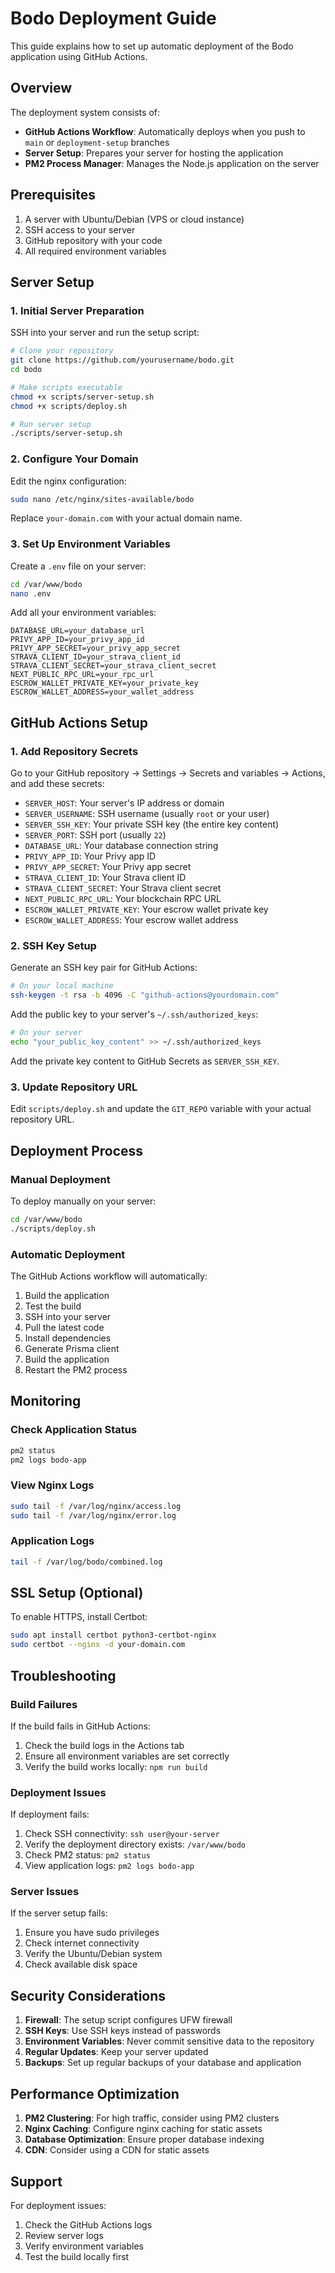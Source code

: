 # Bodo Deployment Guide

This guide explains how to set up automatic deployment of the Bodo application using GitHub Actions.

## Overview

The deployment system consists of:
- **GitHub Actions Workflow**: Automatically deploys when you push to `main` or `deployment-setup` branches
- **Server Setup**: Prepares your server for hosting the application
- **PM2 Process Manager**: Manages the Node.js application on the server

## Prerequisites

1. A server with Ubuntu/Debian (VPS or cloud instance)
2. SSH access to your server
3. GitHub repository with your code
4. All required environment variables

## Server Setup

### 1. Initial Server Preparation

SSH into your server and run the setup script:

```bash
# Clone your repository
git clone https://github.com/yourusername/bodo.git
cd bodo

# Make scripts executable
chmod +x scripts/server-setup.sh
chmod +x scripts/deploy.sh

# Run server setup
./scripts/server-setup.sh
```

### 2. Configure Your Domain

Edit the nginx configuration:

```bash
sudo nano /etc/nginx/sites-available/bodo
```

Replace `your-domain.com` with your actual domain name.

### 3. Set Up Environment Variables

Create a `.env` file on your server:

```bash
cd /var/www/bodo
nano .env
```

Add all your environment variables:

```env
DATABASE_URL=your_database_url
PRIVY_APP_ID=your_privy_app_id
PRIVY_APP_SECRET=your_privy_app_secret
STRAVA_CLIENT_ID=your_strava_client_id
STRAVA_CLIENT_SECRET=your_strava_client_secret
NEXT_PUBLIC_RPC_URL=your_rpc_url
ESCROW_WALLET_PRIVATE_KEY=your_private_key
ESCROW_WALLET_ADDRESS=your_wallet_address
```

## GitHub Actions Setup

### 1. Add Repository Secrets

Go to your GitHub repository → Settings → Secrets and variables → Actions, and add these secrets:

- `SERVER_HOST`: Your server's IP address or domain
- `SERVER_USERNAME`: SSH username (usually `root` or your user)
- `SERVER_SSH_KEY`: Your private SSH key (the entire key content)
- `SERVER_PORT`: SSH port (usually `22`)
- `DATABASE_URL`: Your database connection string
- `PRIVY_APP_ID`: Your Privy app ID
- `PRIVY_APP_SECRET`: Your Privy app secret
- `STRAVA_CLIENT_ID`: Your Strava client ID
- `STRAVA_CLIENT_SECRET`: Your Strava client secret
- `NEXT_PUBLIC_RPC_URL`: Your blockchain RPC URL
- `ESCROW_WALLET_PRIVATE_KEY`: Your escrow wallet private key
- `ESCROW_WALLET_ADDRESS`: Your escrow wallet address

### 2. SSH Key Setup

Generate an SSH key pair for GitHub Actions:

```bash
# On your local machine
ssh-keygen -t rsa -b 4096 -C "github-actions@yourdomain.com"
```

Add the public key to your server's `~/.ssh/authorized_keys`:

```bash
# On your server
echo "your_public_key_content" >> ~/.ssh/authorized_keys
```

Add the private key content to GitHub Secrets as `SERVER_SSH_KEY`.

### 3. Update Repository URL

Edit `scripts/deploy.sh` and update the `GIT_REPO` variable with your actual repository URL.

## Deployment Process

### Manual Deployment

To deploy manually on your server:

```bash
cd /var/www/bodo
./scripts/deploy.sh
```

### Automatic Deployment

The GitHub Actions workflow will automatically:

1. Build the application
2. Test the build
3. SSH into your server
4. Pull the latest code
5. Install dependencies
6. Generate Prisma client
7. Build the application
8. Restart the PM2 process

## Monitoring

### Check Application Status

```bash
pm2 status
pm2 logs bodo-app
```

### View Nginx Logs

```bash
sudo tail -f /var/log/nginx/access.log
sudo tail -f /var/log/nginx/error.log
```

### Application Logs

```bash
tail -f /var/log/bodo/combined.log
```

## SSL Setup (Optional)

To enable HTTPS, install Certbot:

```bash
sudo apt install certbot python3-certbot-nginx
sudo certbot --nginx -d your-domain.com
```

## Troubleshooting

### Build Failures

If the build fails in GitHub Actions:

1. Check the build logs in the Actions tab
2. Ensure all environment variables are set correctly
3. Verify the build works locally: `npm run build`

### Deployment Issues

If deployment fails:

1. Check SSH connectivity: `ssh user@your-server`
2. Verify the deployment directory exists: `/var/www/bodo`
3. Check PM2 status: `pm2 status`
4. View application logs: `pm2 logs bodo-app`

### Server Issues

If the server setup fails:

1. Ensure you have sudo privileges
2. Check internet connectivity
3. Verify the Ubuntu/Debian system
4. Check available disk space

## Security Considerations

1. **Firewall**: The setup script configures UFW firewall
2. **SSH Keys**: Use SSH keys instead of passwords
3. **Environment Variables**: Never commit sensitive data to the repository
4. **Regular Updates**: Keep your server updated
5. **Backups**: Set up regular backups of your database and application

## Performance Optimization

1. **PM2 Clustering**: For high traffic, consider using PM2 clusters
2. **Nginx Caching**: Configure nginx caching for static assets
3. **Database Optimization**: Ensure proper database indexing
4. **CDN**: Consider using a CDN for static assets

## Support

For deployment issues:

1. Check the GitHub Actions logs
2. Review server logs
3. Verify environment variables
4. Test the build locally first 